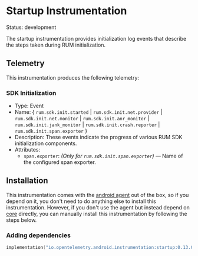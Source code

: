 # Startup Instrumentation

Status: development

The startup instrumentation provides initialization log events that describe the steps taken during
RUM initialization.

## Telemetry

This instrumentation produces the following telemetry:

### SDK Initialization

* Type: Event
* Name: { `rum.sdk.init.started` | `rum.sdk.init.net.provider` | `rum.sdk.init.net.monitor` | `rum.sdk.init.anr_monitor` | `rum.sdk.init.jank_monitor` | `rum.sdk.init.crash.reporter` | `rum.sdk.init.span.exporter` }
* Description: These events indicate the progress of various RUM SDK initialization components.
* Attributes:
    * `span.exporter`: *(Only for `rum.sdk.init.span.exporter`)* — Name of the configured span exporter.

## Installation

This instrumentation comes with the [android agent](../../android-agent) out of the box, so
if you depend on it, you don't need to do anything else to install this instrumentation.
However, if you don't use the agent but instead depend on [core](../../core) directly, you can
manually install this instrumentation by following the steps below.

### Adding dependencies

```kotlin
implementation("io.opentelemetry.android.instrumentation:startup:0.13.0-alpha")
```

